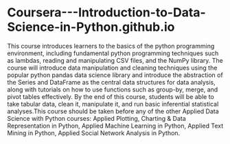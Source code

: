# Coursera---Introduction-to-Data-Science-in-Python.github.io
This course introduces learners to the basics of the python programming environment, including fundamental python programming techniques such as lambdas, reading and manipulating CSV files, and the NumPy library. The course will introduce data manipulation and cleaning techniques using the popular python pandas data science library and introduce the abstraction of the Series and DataFrame as the central data structures for data analysis, along with tutorials on how to use functions such as group-by, merge, and pivot tables effectively. By the end of this course, students will be able to take tabular data, clean it, manipulate it, and run basic inferential statistical analyses.This course should be taken before any of the other Applied Data Science with Python courses: Applied Plotting, Charting &amp; Data Representation in Python, Applied Machine Learning in Python, Applied Text Mining in Python, Applied Social Network Analysis in Python.

